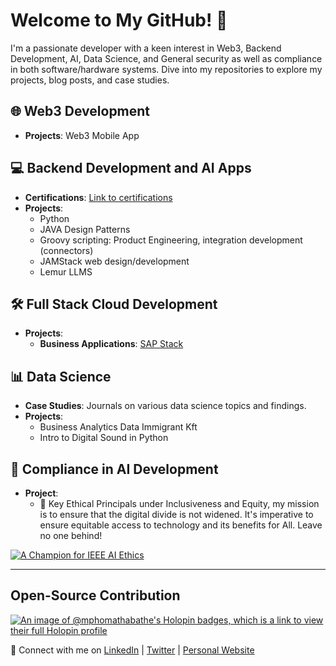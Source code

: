 # Welcome to My GitHub! 👋

I'm a passionate developer with a keen interest in Web3, Backend Development, AI, Data Science, and General security as well as compliance in both software/hardware systems. Dive into my repositories to explore my projects, blog posts, and case studies.


## 🌐 Web3 Development 
- **Projects**: Web3 Mobile App

## 💻 Backend Development and AI Apps
- **Certifications**: [Link to certifications](https://github.com/mphomathabathe/mphomathabathe-certifications/tree/main)
- **Projects**:
  - Python
  - JAVA Design Patterns
  - Groovy scripting: Product Engineering, integration development (connectors)
  - JAMStack web design/development
  - Lemur LLMS

## 🛠 Full Stack Cloud Development
- **Projects**:
  - **Business Applications**: [SAP Stack](https://github.com/SAPstack)

## 📊 Data Science 
- **Case Studies**: Journals on various data science topics and findings.
- **Projects**:
  - Business Analytics Data Immigrant Kft
  - Intro to Digital Sound in Python

## 📝 Compliance in AI Development
- **Project**:
  - 🌟 Key Ethical Principals under Inclusiveness and Equity, my mission is to ensure that the digital divide is not widened. It's imperative to ensure equitable access to technology and its benefits for All. Leave no one behind!

[![A Champion for IEEE AI Ethics](https://engagestandards.ieee.org/rs/211-FYL-955/images/ieee-ai-ethics-support-badge.png)](https://standards.ieee.org/initiatives/artificial-intelligence-systems/)

---

## Open-Source Contribution

[![An image of @mphomathabathe's Holopin badges, which is a link to view their full Holopin profile](https://holopin.me/mphomathabathe)](https://holopin.io/@mphomathabathe)

🔗 Connect with me on [LinkedIn](https://www.linkedin.com/in/mpho-mathabathe/) | [Twitter](https://twitter.com/mphomathabath) | [Personal Website](https://mphomathabathe.my.canva.site/biography#all-projects)


